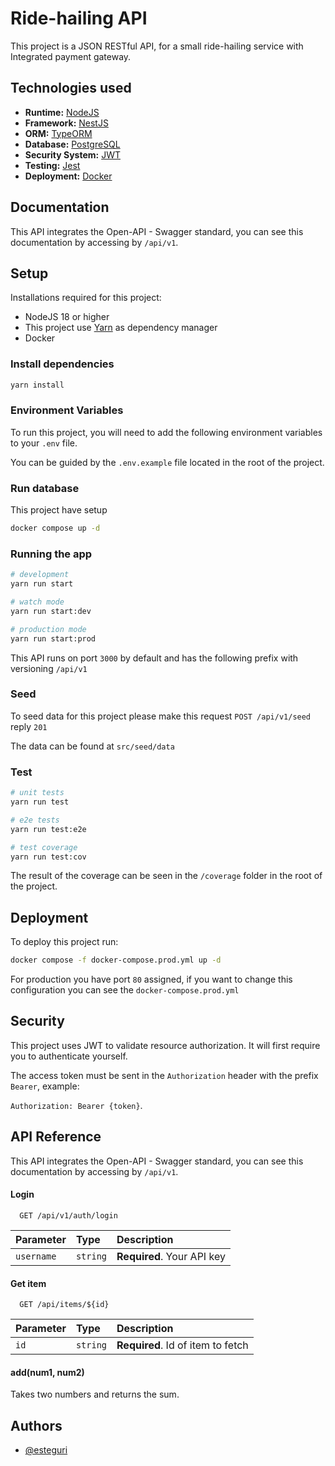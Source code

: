 # Ride-hailing API

This project is a JSON RESTful API, for a small ride-hailing service with Integrated payment gateway.

## Technologies used

- **Runtime:** [NodeJS](https://nodejs.org/en)
- **Framework:** [NestJS](https://nestjs.com/)
- **ORM:** [TypeORM](https://typeorm.io/)
- **Database:** [PostgreSQL](https://www.postgresql.org/)
- **Security System:** [JWT](https://jwt.io/)
- **Testing:** [Jest](https://jestjs.io/)
- **Deployment:** [Docker](https://www.docker.com/)

## Documentation

This API integrates the Open-API - Swagger standard, you can see this documentation by accessing by `/api/v1`.

## Setup

Installations required for this project:

- NodeJS 18 or higher
- This project use [Yarn](https://yarnpkg.com/) as dependency manager
- Docker

### Install dependencies

```bash
yarn install
```

### Environment Variables

To run this project, you will need to add the following environment variables to your `.env` file.

You can be guided by the `.env.example` file located in the root of the project.

### Run database

This project have setup

```bash
docker compose up -d
```

### Running the app

```bash
# development
yarn run start

# watch mode
yarn run start:dev

# production mode
yarn run start:prod
```

This API runs on port `3000` by default and has the following prefix with versioning `/api/v1`

### Seed

To seed data for this project please make this request `POST /api/v1/seed` reply `201`

The data can be found at `src/seed/data`

### Test

```bash
# unit tests
yarn run test

# e2e tests
yarn run test:e2e

# test coverage
yarn run test:cov
```

The result of the coverage can be seen in the `/coverage` folder in the root of the project.

## Deployment

To deploy this project run:

```bash
docker compose -f docker-compose.prod.yml up -d
```

For production you have port `80` assigned, if you want to change this configuration you can see the `docker-compose.prod.yml`

## Security

This project uses JWT to validate resource authorization. It will first require you to authenticate yourself.

The access token must be sent in the `Authorization` header with the prefix `Bearer`, example:

`Authorization: Bearer {token}`.

## API Reference

This API integrates the Open-API - Swagger standard, you can see this documentation by accessing by `/api/v1`.

#### Login

```http
  GET /api/v1/auth/login
```

| Parameter  | Type     | Description                |
| :--------- | :------- | :------------------------- |
| `username` | `string` | **Required**. Your API key |

#### Get item

```http
  GET /api/items/${id}
```

| Parameter | Type     | Description                       |
| :-------- | :------- | :-------------------------------- |
| `id`      | `string` | **Required**. Id of item to fetch |

#### add(num1, num2)

Takes two numbers and returns the sum.

## Authors

- [@esteguri](https://www.github.com/esteguri)
